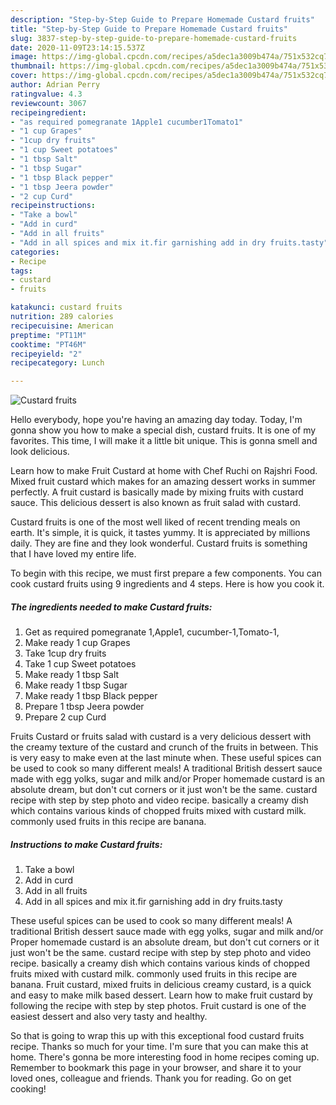 ```yaml
---
description: "Step-by-Step Guide to Prepare Homemade Custard fruits"
title: "Step-by-Step Guide to Prepare Homemade Custard fruits"
slug: 3837-step-by-step-guide-to-prepare-homemade-custard-fruits
date: 2020-11-09T23:14:15.537Z
image: https://img-global.cpcdn.com/recipes/a5dec1a3009b474a/751x532cq70/custard-fruits-recipe-main-photo.jpg
thumbnail: https://img-global.cpcdn.com/recipes/a5dec1a3009b474a/751x532cq70/custard-fruits-recipe-main-photo.jpg
cover: https://img-global.cpcdn.com/recipes/a5dec1a3009b474a/751x532cq70/custard-fruits-recipe-main-photo.jpg
author: Adrian Perry
ratingvalue: 4.3
reviewcount: 3067
recipeingredient:
- "as required pomegranate 1Apple1 cucumber1Tomato1"
- "1 cup Grapes"
- "1cup dry fruits"
- "1 cup Sweet potatoes"
- "1 tbsp Salt"
- "1 tbsp Sugar"
- "1 tbsp Black pepper"
- "1 tbsp Jeera powder"
- "2 cup Curd"
recipeinstructions:
- "Take a bowl"
- "Add in curd"
- "Add in all fruits"
- "Add in all spices and mix it.fir garnishing add in dry fruits.tasty"
categories:
- Recipe
tags:
- custard
- fruits

katakunci: custard fruits 
nutrition: 289 calories
recipecuisine: American
preptime: "PT11M"
cooktime: "PT46M"
recipeyield: "2"
recipecategory: Lunch

---
```



![Custard fruits](https://img-global.cpcdn.com/recipes/a5dec1a3009b474a/751x532cq70/custard-fruits-recipe-main-photo.jpg)

Hello everybody, hope you're having an amazing day today. Today, I'm gonna show you how to make a special dish, custard fruits. It is one of my favorites. This time, I will make it a little bit unique. This is gonna smell and look delicious.

Learn how to make Fruit Custard at home with Chef Ruchi on Rajshri Food. Mixed fruit custard which makes for an amazing dessert works in summer perfectly. A fruit custard is basically made by mixing fruits with custard sauce. This delicious dessert is also known as fruit salad with custard.

Custard fruits is one of the most well liked of recent trending meals on earth. It's simple, it is quick, it tastes yummy. It is appreciated by millions daily. They are fine and they look wonderful. Custard fruits is something that I have loved my entire life.


To begin with this recipe, we must first prepare a few components. You can cook custard fruits using 9 ingredients and 4 steps. Here is how you cook it.

<!--inarticleads1-->

##### The ingredients needed to make Custard fruits:

1. Get as required pomegranate 1,Apple1, cucumber-1,Tomato-1,
1. Make ready 1 cup Grapes
1. Take 1cup dry fruits
1. Take 1 cup Sweet potatoes
1. Make ready 1 tbsp Salt
1. Make ready 1 tbsp Sugar
1. Make ready 1 tbsp Black pepper
1. Prepare 1 tbsp Jeera powder
1. Prepare 2 cup Curd


Fruits Custard or fruits salad with custard is a very delicious dessert with the creamy texture of the custard and crunch of the fruits in between. This is very easy to make even at the last minute when. These useful spices can be used to cook so many different meals! A traditional British dessert sauce made with egg yolks, sugar and milk and/or Proper homemade custard is an absolute dream, but don&#39;t cut corners or it just won&#39;t be the same. custard recipe with step by step photo and video recipe. basically a creamy dish which contains various kinds of chopped fruits mixed with custard milk. commonly used fruits in this recipe are banana. 

<!--inarticleads2-->

##### Instructions to make Custard fruits:

1. Take a bowl
1. Add in curd
1. Add in all fruits
1. Add in all spices and mix it.fir garnishing add in dry fruits.tasty


These useful spices can be used to cook so many different meals! A traditional British dessert sauce made with egg yolks, sugar and milk and/or Proper homemade custard is an absolute dream, but don&#39;t cut corners or it just won&#39;t be the same. custard recipe with step by step photo and video recipe. basically a creamy dish which contains various kinds of chopped fruits mixed with custard milk. commonly used fruits in this recipe are banana. Fruit custard, mixed fruits in delicious creamy custard, is a quick and easy to make milk based dessert. Learn how to make fruit custard by following the recipe with step by step photos. Fruit custard is one of the easiest dessert and also very tasty and healthy. 

So that is going to wrap this up with this exceptional food custard fruits recipe. Thanks so much for your time. I'm sure that you can make this at home. There's gonna be more interesting food in home recipes coming up. Remember to bookmark this page in your browser, and share it to your loved ones, colleague and friends. Thank you for reading. Go on get cooking!
